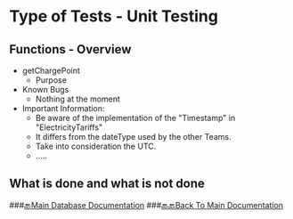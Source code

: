# Type of Tests - Unit Testing

## Functions - Overview
  - getChargePoint
    - Purpose
- Known Bugs
  - Nothing at the moment
- Important Information:
  - Be aware of the implementation of the "Timestamp" in "ElectricityTariffs"
  - It differs from the dateType used by the other Teams.
  - Take into consideration the UTC.
  - .....
## What is done and what is not done

###[🔙Main Database Documentation](../../data-access-layer/README.md)
###[🔙🔙Back To Main Documentation](../../../../README.md)